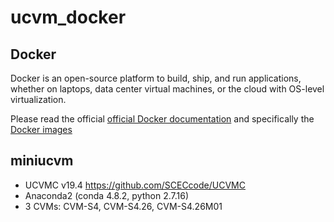 # ucvm_docker

## Docker

Docker is an open-source platform to build, ship, and run applications, whether on laptops, data center virtual machines, or the cloud with OS-level virtualization. 

Please read the official <a href="http://docs.docker.com">official Docker documentation</a> 
and specifically the <a href="https://docs.docker.com/engine/reference/commandline/images/">Docker images</a>

## miniucvm

*  UCVMC v19.4  https://github.com/SCECcode/UCVMC
*  Anaconda2 (conda 4.8.2, python 2.7.16)
*  3 CVMs: CVM-S4, CVM-S4.26, CVM-S4.26M01

